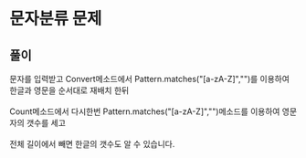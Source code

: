 <H1>문자분류 문제</H1>
<H2>풀이</H2>

문자를 입력받고 Convert메소드에서 Pattern.matches("[a-zA-Z]","")를 이용하여 한글과 영문을 순서대로 재배치 한뒤<br><br>
Count메소드에서 다시한번 Pattern.matches("[a-zA-Z]","")메소드를 이용하여 영문자의 갯수를 세고 <br><br>
전체 길이에서 빼면 한글의 갯수도 알 수 있습니다.

